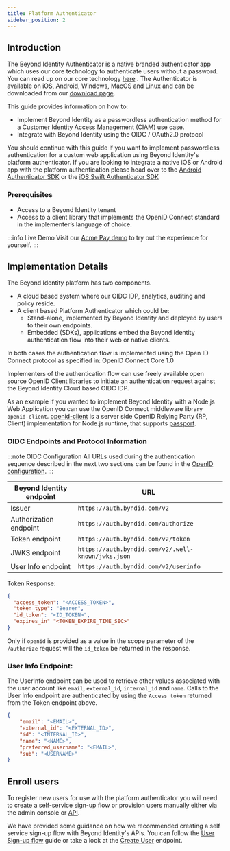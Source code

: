 ```yaml
---
title: Platform Authenticator
sidebar_position: 2
---
```


## Introduction

The Beyond Identity Authenticator is a native branded authenticator app which uses our core technology to authenticate users without a password. You can read up on our core technology [here](/docs/introduction#how-it-works) . The Authenticator is available on iOS, Android, Windows, MacOS and Linux and can be downloaded from our [download page](https://app.byndid.com/downloads).

This guide provides information on how to:
* Implement Beyond Identity as a passwordless authentication method for a Customer Identity Access Management (CIAM) use case.
* Integrate with Beyond Identity using the OIDC / OAuth2.0 protocol

You should continue with this guide if you want to implement passwordless authentication for a custom web application using Beyond Identity's platform authenticator. If you are looking to integrate a native iOS or Android app with the platform authentication please head over to the [Android Authenticator SDK](/docs/android-sdks/authenticator-sdk) or the [iOS Swift Authenticator SDK](/docs/swift-sdks/embedded-sdk) 

### Prerequisites 

* Access to a Beyond Identity tenant
* Access to a client library that implements the OpenID Connect standard in the implementer’s language of choice. 

:::info Live Demo
Visit our [Acme Pay demo](https://acme-app.byndid.com/) to try out the experience for yourself.
:::

## Implementation Details
The Beyond Identity platform has two components. 
* A cloud based system where our OIDC IDP, analytics, auditing and policy reside. 
* A client based Platform Authenticator which could be: 
     * Stand-alone, implemented by Beyond Identity and deployed by users to their own endpoints. 
  * Embedded (SDKs), applications embed the Beyond Identity authentication flow into their web or 
                    native clients. 

In both cases the authentication flow is implemented using the Open ID Connect protocol as specified in: OpenID Connect Core 1.0

Implementers of the authentication flow can use freely available open source OpenID Client libraries to initiate an authentication request against the Beyond Identity Cloud based OIDC IDP. 

As an example if you wanted to implement Beyond Identity with a Node.js Web Application you can use the OpenID Connect middleware library `openid-client`. [openid-client](https://www.npmjs.com/package/openid-client) is a server side OpenID Relying Party (RP, Client) implementation for Node.js runtime, that supports [passport](http://passportjs.org/).

### OIDC Endpoints and Protocol Information

:::note OIDC Configuration
All URLs used during the authentication sequence described in the next two sections can be found in the [OpenID configuration](https://auth.byndid.com/v2/.well-known/openid-configuration).
:::

|Beyond Identity endpoint | URL |
|----------------------------------|--- |
| Issuer                  | `https://auth.byndid.com/v2` |
| Authorization endpoint  | `https://auth.byndid.com/authorize` |
| Token endpoint          | `https://auth.byndid.com/v2/token` |
| JWKS endpoint           | `https://auth.byndid.com/v2/.well-known/jwks.json` |
| User Info endpoint      | `https://auth.byndid.com/v2/userinfo` |

Token Response:

```json
{
  "access_token": "<ACCESS_TOKEN>",
  "token_type": "Bearer",
  "id_token": "<ID_TOKEN>",
  "expires_in" "<TOKEN_EXPIRE_TIME_SEC>"
}
```

Only if `openid` is provided as a value in the scope parameter of the `/authorize` request will the `id_token` be returned in the response. 

### User Info Endpoint:

The UserInfo endpoint can be used to retrieve other values associated with the user account like `email`, `external_id`, `internal_id` and `name`. Calls to the User Info endpoint are authenticated by using the `Access token` returned from the Token endpoint above.

```json
{
    "email": "<EMAIL>",
    "external_id": "<EXTERNAL_ID>",
    "id": "<INTERNAL_ID>",
    "name": "<NAME>",
    "preferred_username": "<EMAIL>",
    "sub": "<USERNAME>"
}
```

## Enroll users

To register new users for use with the platform authenticator you will need to create a self-service sign-up flow or provision users manually either via the admin console or [API](ref:createuser).

We have provided some guidance on how we recommended creating a self service sign-up flow with Beyond Identity's APIs. You can follow the [User Sign-up flow](/docs/integration-guides/user-sign-up-flow) guide or take a look at the [Create User](ref:createuser) endpoint.


